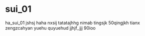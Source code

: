 # sui_01
ha_sui_01
jshsj
haha
nxsij
tatatajhhg
nimab
tingsjk
50qingjkh
tianx
zengzcahyan
yuehu
quyuehud
jjhjf_jjj
90ioo
